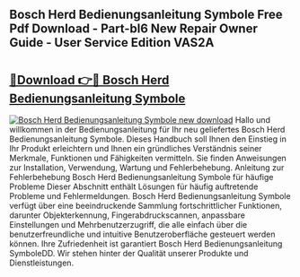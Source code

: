 ## Bosch Herd Bedienungsanleitung Symbole Free Pdf Download - Part-bl6 New Repair Owner Guide - User Service Edition VAS2A

# <h2><a href="http://df5e9d4.blite.top/?on=Bosch+Herd+Bedienungsanleitung+Symbole">🔗Download 👉🔴 Bosch Herd Bedienungsanleitung Symbole</a></h2>

[![Bosch Herd Bedienungsanleitung Symbole new download](https://i.imgur.com/lujVjoI.png)](http://df5e9d4.blite.top/?on=Bosch+Herd+Bedienungsanleitung+Symbole)
Hallo und willkommen in der Bedienungsanleitung für Ihr neu geliefertes Bosch Herd Bedienungsanleitung Symbole. Dieses Handbuch soll Ihnen den Einstieg in Ihr Produkt erleichtern und Ihnen ein gründliches Verständnis seiner Merkmale, Funktionen und Fähigkeiten vermitteln. Sie finden Anweisungen zur Installation, Verwendung, Wartung und Fehlerbehebung. Anleitung zur Fehlerbehebung Bosch Herd Bedienungsanleitung Symbole für häufige Probleme Dieser Abschnitt enthält Lösungen für häufig auftretende Probleme und Fehlermeldungen. Bosch Herd Bedienungsanleitung Symbole verfügt über eine beeindruckende Sammlung fortschrittlicher Funktionen, darunter Objekterkennung, Fingerabdruckscannen, anpassbare Einstellungen und Mehrbenutzerzugriff, die alle einfach über die benutzerfreundliche und intuitive Benutzeroberfläche gesteuert werden können. Ihre Zufriedenheit ist garantiert Bosch Herd Bedienungsanleitung SymboleDD. Wir stehen hinter der Qualität unserer Produkte und Dienstleistungen.
